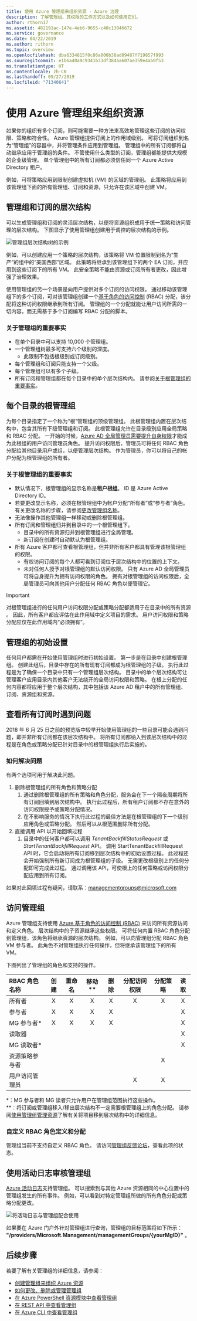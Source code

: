 ```yaml
---
title: 使用 Azure 管理组来组织资源 - Azure 治理
description: 了解管理组、其权限的工作方式以及如何使用它们。
author: rthorn17
ms.assetid: 482191ac-147e-4eb6-9655-c40c13846672
ms.service: governance
ms.date: 04/22/2019
ms.author: rithorn
ms.topic: overview
ms.openlocfilehash: dba6334815f0c86a800b38ad09487f719857f993
ms.sourcegitcommit: e1b6a40a9c9341b33df384aa607ae359e4ab0f53
ms.translationtype: HT
ms.contentlocale: zh-CN
ms.lasthandoff: 09/27/2019
ms.locfileid: "71340641"
---
```

# <a name="organize-your-resources-with-azure-management-groups"></a>使用 Azure 管理组来组织资源

如果你的组织有多个订阅，则可能需要一种方法来高效地管理这些订阅的访问权限、策略和符合性。 Azure 管理组提供订阅上的作用域级别。 可将订阅组织到名为“管理组”的容器中，并将管理条件应用到管理组。 管理组中的所有订阅都将自动继承应用于管理组的条件。 不管使用什么类型的订阅，管理组都能提供大规模的企业级管理。 单个管理组中的所有订阅都必须信任同一个 Azure Active Directory 租户。

例如，可将策略应用到限制创建虚拟机 (VM) 的区域的管理组。 此策略将应用到该管理组下面的所有管理组、订阅和资源，只允许在该区域中创建 VM。

## <a name="hierarchy-of-management-groups-and-subscriptions"></a>管理组和订阅的层次结构

可以生成管理组和订阅的灵活层次结构，以便将资源组织成用于统一策略和访问管理的层次结构。 下图显示了使用管理组创建用于调控的层次结构的示例。

![管理组层次结构树的示例](./media/tree.png)

例如，可以创建应用一个策略的层次结构，该策略将 VM 位置限制到名为“生产”的组中的“美国西部”区域。 此策略将继承到该管理组下的两个 EA 订阅，并应用到这些订阅下的所有 VM。 此安全策略不能由资源或订阅所有者更改，因此增强了治理效果。

使用管理组的另一个场景是向用户提供对多个订阅的访问权限。 通过移动该管理组下的多个订阅，可对该管理组创建一个[基于角色的访问控制](../../role-based-access-control/overview.md) (RBAC) 分配，该分配将这种访问权限继承到所有订阅。
管理组的一个分配就能让用户访问所需的一切内容，而无需基于多个订阅编写 RBAC 分配的脚本。

### <a name="important-facts-about-management-groups"></a>关于管理组的重要事实

- 在单个目录中可以支持 10,000 个管理组。
- 一个管理组树最多可支持六个级别的深度。
  - 此限制不包括根级别或订阅级别。
- 每个管理组和订阅只能支持一个父级。
- 每个管理组可以有多个子级。
- 所有订阅和管理组都在每个目录中的单个层次结构内。 请参阅[关于根管理组的重要事实](#important-facts-about-the-root-management-group)。

## <a name="root-management-group-for-each-directory"></a>每个目录的根管理组

为每个目录指定了一个称为“根”管理组的顶级管理组。
此根管理组内置在层次结构中，包含其所有下级管理组和订阅。 此根管理组允许在目录级别应用全局策略和 RBAC 分配。 一开始的时候，[Azure AD 全局管理员需要提升自身权限](../../role-based-access-control/elevate-access-global-admin.md)才能成为此根组的用户访问管理员角色。 提升访问权限后，管理员可将任何 RBAC 角色分配给其他目录用户或组，以便管理层次结构。 作为管理员，你可以将自己的帐户分配为根管理组的所有者。

### <a name="important-facts-about-the-root-management-group"></a>关于根管理组的重要事实

- 默认情况下，根管理组的显示名称是**租户根组**。 ID 是 Azure Active Directory ID。
- 若要更改显示名称，必须在根管理组中为帐户分配“所有者”或“参与者”角色。 有关更改名称的步骤，请参阅[更改管理组名称](manage.md#change-the-name-of-a-management-group)。
- 无法像操作其他管理组一样移动或删除根管理组。  
- 所有订阅和管理组归并到目录中的一个根管理组下。
  - 目录中的所有资源归并到根管理组进行全局管理。
  - 新订阅在创建时自动默认为根管理组。
- 所有 Azure 客户都可查看根管理组，但并非所有客户都具有管理该根管理组的权限。
  - 有权访问订阅的每个人都可看到订阅位于层次结构中的位置的上下文。  
  - 未对任何人授予对根管理组的默认访问权限。 只有 Azure AD 全局管理员可将自身提升为拥有访问权限的角色。  拥有对根管理组的访问权限后，全局管理员可向其他用户分配任何 RBAC 角色以便管理它。  

> [!IMPORTANT]
> 对根管理组进行的任何用户访问权限分配或策略分配都适用于在目录中的所有资源  。
> 因此，所有客户都应评估在此作用域中定义项目的需求。
> 用户访问权限和策略分配应仅在此作用域内“必须拥有”。  

## <a name="initial-setup-of-management-groups"></a>管理组的初始设置

任何用户都需在开始使用管理组时进行初始设置。 第一步是在目录中创建根管理组。 创建此组后，目录中存在的所有现有订阅都成为根管理组的子级。 执行此过程是为了确保一个目录中只有一个管理组层次结构。 目录中的单个层次结构可让管理客户应用目录内其他客户无法绕开的全局访问权限和策略。 在根上分配的任何内容都将应用于整个层次结构，其中包括该 Azure AD 租户中的所有管理组、订阅、资源组和资源。

## <a name="trouble-seeing-all-subscriptions"></a>查看所有订阅时遇到问题

2018 年 6 月 25 日之前的预览版中较早开始使用管理组的一些目录可能会遇到问题，即并非所有订阅都在该层次结构中。 将所有订阅都纳入到该层次结构中的过程是在角色或策略分配已针对目录中的根管理组执行后实施的。 

### <a name="how-to-resolve-the-issue"></a>如何解决问题

有两个选项可用于解决此问题。

1. 删除根管理组的所有角色和策略分配
   1. 通过删除根管理组的所有策略和角色分配，服务会在下一个隔夜周期将所有订阅回填到层次结构中。  执行此过程后，所有租户订阅都不存在意外的访问权限授予或策略分配情况。
   1. 在不影响服务的情况下执行此过程的最佳方法是在根管理组的下一个级别应用角色或策略分配。 然后可以从根范围删除所有分配。
1. 直接调用 API 以开始回填过程
   1. 目录中的任何客户都可以调用 *TenantBackfillStatusRequest* 或 *StartTenantBackfillRequest* API。 调用 StartTenantBackfillRequest API 时，它会启动将所有订阅移到层次结构中的初始设置过程。 此过程还会开始强制所有新订阅成为根管理组的子级。 无需更改根级别上的任何分配即可完成此过程。 通过调用该 API，可使根上的任何策略或访问权限分配应用到所有订阅。

如果对此回填过程有疑问，请联系：managementgroups@microsoft.com  
  
## <a name="management-group-access"></a>访问管理组

Azure 管理组支持使用 [Azure 基于角色的访问控制 (RBAC)](../../role-based-access-control/overview.md) 来访问所有资源访问和定义角色。
层次结构中的子资源继承这些权限。 可将任何内置 RBAC 角色分配到管理组，该角色将继承资源的层次结构。
例如，可以向管理组分配 RBAC 角色 VM 参与者。 此角色不对管理组执行任何操作，但将继承该管理组下的所有 VM。

下图列出了管理组的角色和支持的操作。

| RBAC 角色名称             | 创建 | 重命名 | 移动** | 删除 | 分配访问权限 | 分配策略 | 读取  |
|:-------------------------- |:------:|:------:|:------:|:------:|:-------------:| :------------:|:-----:|
|所有者                       | X      | X      | X      | X      | X             | X             | X     |
|参与者                 | X      | X      | X      | X      |               |               | X     |
|MG 参与者*             | X      | X      | X      | X      |               |               | X     |
|读取器                      |        |        |        |        |               |               | X     |
|MG 读取者*                  |        |        |        |        |               |               | X     |
|资源策略参与者 |        |        |        |        |               | X             |       |
|用户访问管理员   |        |        |        |        | X             | X             |       |

*：MG 参与者和 MG 读者只允许用户在管理组范围执行这些操作。  
**：将订阅或管理组移入/移出层次结构不一定需要根管理组上的角色分配。  请参阅[使用管理组管理资源](manage.md)了解有关将项目移到层次结构中的详细信息。

### <a name="custom-rbac-role-definition-and-assignment"></a>自定义 RBAC 角色定义和分配

管理组当前不支持自定义 RBAC 角色。 请访问[管理组反馈论坛](https://aka.ms/mgfeedback)，查看此项的状态。

## <a name="audit-management-groups-using-activity-logs"></a>使用活动日志审核管理组

[Azure 活动日志](../../azure-monitor/platform/activity-logs-overview.md)支持管理组。 可以搜索到与其他 Azure 资源相同的中心位置中的管理组发生的所有事件。  例如，可以看到对特定管理组所做的所有角色分配或策略分配更改。

![将活动日志与管理组配合使用](media/al-mg.png)

如果要在 Azure 门户外针对管理组进行查询，管理组的目标范围将如下所示： **"/providers/Microsoft.Management/managementGroups/{yourMgID}"** 。

## <a name="next-steps"></a>后续步骤

若要了解有关管理组的详细信息，请参阅：

- [创建管理组来组织 Azure 资源](create.md)
- [如何更改、删除或管理管理组](manage.md)
- [在 Azure PowerShell 资源模块中查看管理组](/powershell/module/az.resources#resources)
- [在 REST API 中查看管理组](/rest/api/resources/managementgroups)
- [在 Azure CLI 中查看管理组](/cli/azure/account/management-group)
